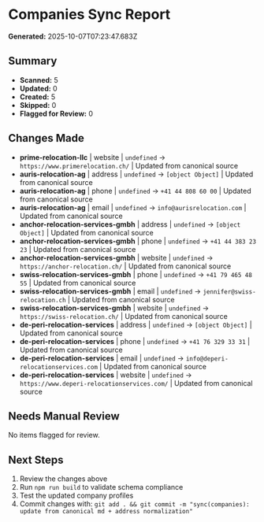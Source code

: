 # Companies Sync Report

**Generated:** 2025-10-07T07:23:47.683Z

## Summary

- **Scanned:** 5
- **Updated:** 0
- **Created:** 5
- **Skipped:** 0
- **Flagged for Review:** 0

## Changes Made

- **prime-relocation-llc** | website | `undefined` → `https://www.primerelocation.ch/` | Updated from canonical source
- **auris-relocation-ag** | address | `undefined` → `[object Object]` | Updated from canonical source
- **auris-relocation-ag** | phone | `undefined` → `+41 44 808 60 00` | Updated from canonical source
- **auris-relocation-ag** | email | `undefined` → `info@aurisrelocation.com` | Updated from canonical source
- **anchor-relocation-services-gmbh** | address | `undefined` → `[object Object]` | Updated from canonical source
- **anchor-relocation-services-gmbh** | phone | `undefined` → `+41 44 383 23 23` | Updated from canonical source
- **anchor-relocation-services-gmbh** | website | `undefined` → `https://anchor-relocation.ch/` | Updated from canonical source
- **swiss-relocation-services-gmbh** | phone | `undefined` → `+41 79 465 48 55` | Updated from canonical source
- **swiss-relocation-services-gmbh** | email | `undefined` → `jennifer@swiss-relocation.ch` | Updated from canonical source
- **swiss-relocation-services-gmbh** | website | `undefined` → `https://swiss-relocation.ch/` | Updated from canonical source
- **de-peri-relocation-services** | address | `undefined` → `[object Object]` | Updated from canonical source
- **de-peri-relocation-services** | phone | `undefined` → `+41 76 329 33 31` | Updated from canonical source
- **de-peri-relocation-services** | email | `undefined` → `info@deperi-relocationservices.com` | Updated from canonical source
- **de-peri-relocation-services** | website | `undefined` → `https://www.deperi-relocationservices.com/` | Updated from canonical source

## Needs Manual Review

No items flagged for review.

## Next Steps

1. Review the changes above
2. Run `npm run build` to validate schema compliance  
3. Test the updated company profiles
4. Commit changes with: `git add . && git commit -m "sync(companies): update from canonical md + address normalization"`

